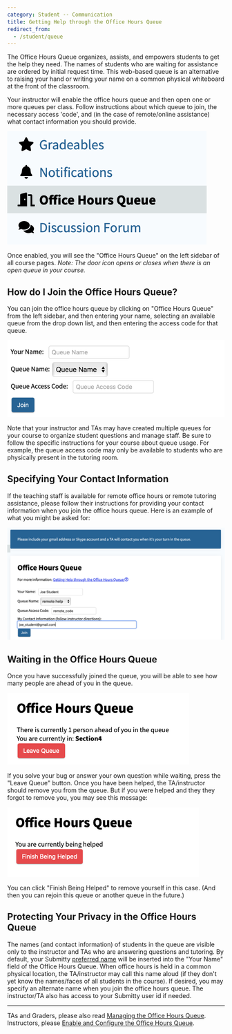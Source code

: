 ```yaml
---
category: Student -- Communication
title: Getting Help through the Office Hours Queue
redirect_from:
  - /student/queue
---
```


The Office Hours Queue organizes, assists, and empowers students to
get the help they need.  The names of students who are waiting for
assistance are ordered by initial request time.  This web-based queue
is an alternative to raising your hand or writing your name on a
common physical whiteboard at the front of the classroom.

Your instructor will enable the office hours queue and then open one
or more queues per class.  Follow instructions about which queue to
join, the necessary access 'code', and (in the case of remote/online
assistance) what contact information you should provide.

![](/images/queue/queue_menu.png)

Once enabled, you will see the "Office Hours Queue" on the left
sidebar of all course pages.  *Note: The door icon opens or closes
when there is an open queue in your course.*


## How do I Join the Office Hours Queue?

You can join the office hours queue by clicking on "Office Hours
Queue" from the left sidebar, and then entering your name, selecting
an available queue from the drop down list, and then entering the
access code for that queue.

![](/images/queue/queue_join.png)

Note that your instructor and TAs may have created
multiple queues for your course to organize student questions and
manage staff.  Be sure to follow the specific instructions for your
course about queue usage.  For example, the queue access code may only
be available to students who are physically present in the tutoring
room.


## Specifying Your Contact Information

If the teaching staff is available for remote office hours or remote
tutoring assistance, please follow their instructions for providing
your contact information when you join the office hours queue.  Here
is an example of what you might be asked for:

![](/images/queue/queue_remote_access_code.png)


## Waiting in the Office Hours Queue

Once you have successfully joined the queue, you will be able to see
how many people are ahead of you in the queue.

![](/images/queue/queue_waiting.png)

If you solve your bug or answer your own question while waiting, press
the "Leave Queue" button.  Once you have been helped, the
TA/instructor should remove you from the queue.  But if you were
helped and they they forgot to remove you, you may see this message:

![](/images/queue/queue_helping.png)

You can click "Finish Being Helped" to remove yourself in this case.
(And then you can rejoin this queue or another queue in the future.)


## Protecting Your Privacy in the Office Hours Queue

The names (and contact information) of students in the queue are
visible only to the instructor and TAs who are answering questions and
tutoring.  By default, your Submitty
[preferred name](/student/account/preferred_name) will be
inserted into the "Your Name" field of the Office Hours Queue.
When office
hours is held in a common physical location, the TA/instructor may call
this name aloud (if they don't yet know the names/faces of all
students in the course).
If desired, you
may specify an alternate name when you join the office hours queue.
The instructor/TA also has access to your
Submitty user id if needed.


---

TAs and Graders, please also read [Managing the Office Hours Queue](/grader/queue).
Instructors, please [Enable and Configure the Office Hours Queue](/instructor/queue).